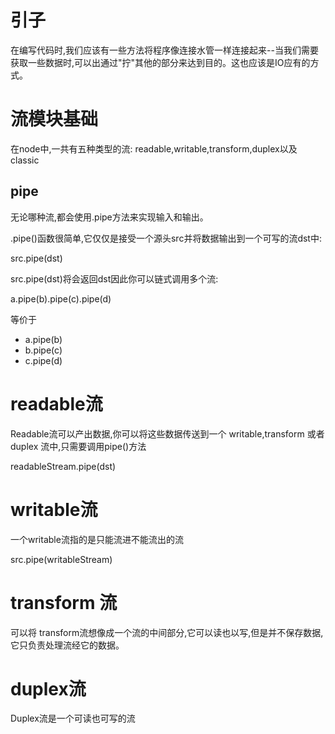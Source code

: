 # 引子
在编写代码时,我们应该有一些方法将程序像连接水管一样连接起来--当我们需要获取一些数据时,可以出通过"拧"其他的部分来达到目的。这也应该是IO应有的方式。

# 流模块基础
在node中,一共有五种类型的流: readable,writable,transform,duplex以及classic

## pipe
无论哪种流,都会使用.pipe方法来实现输入和输出。

.pipe()函数很简单,它仅仅是接受一个源头src并将数据输出到一个可写的流dst中:

src.pipe(dst) 

src.pipe(dst)将会返回dst因此你可以链式调用多个流:

a.pipe(b).pipe(c).pipe(d)

等价于

* a.pipe(b)
* b.pipe(c)
* c.pipe(d)

# readable流
Readable流可以产出数据,你可以将这些数据传送到一个 writable,transform 或者 duplex 流中,只需要调用pipe()方法

readableStream.pipe(dst)

# writable流
一个writable流指的是只能流进不能流出的流

src.pipe(writableStream)

# transform 流
可以将 transform流想像成一个流的中间部分,它可以读也以写,但是并不保存数据,它只负责处理流经它的数据。
# duplex流
Duplex流是一个可读也可写的流